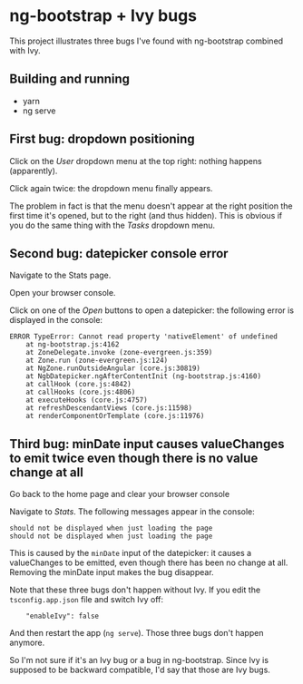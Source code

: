 # ng-bootstrap + Ivy bugs

This project illustrates three bugs I've found with ng-bootstrap combined with Ivy.

## Building and running

 - yarn
 - ng serve

## First bug: dropdown positioning

Click on the *User* dropdown menu at the top right: nothing happens (apparently). 

Click again twice: the dropdown menu finally appears. 

The problem in fact is that the menu doesn't appear at the right position the first time it's opened, but to the right (and thus hidden). This is obvious if you do the same thing with the *Tasks* dropdown menu.
 
## Second bug: datepicker console error

Navigate to the Stats page.

Open your browser console.

Click on one of the *Open* buttons to open a datepicker: the following error is displayed in the console:

```
ERROR TypeError: Cannot read property 'nativeElement' of undefined
    at ng-bootstrap.js:4162
    at ZoneDelegate.invoke (zone-evergreen.js:359)
    at Zone.run (zone-evergreen.js:124)
    at NgZone.runOutsideAngular (core.js:30819)
    at NgbDatepicker.ngAfterContentInit (ng-bootstrap.js:4160)
    at callHook (core.js:4842)
    at callHooks (core.js:4806)
    at executeHooks (core.js:4757)
    at refreshDescendantViews (core.js:11598)
    at renderComponentOrTemplate (core.js:11976)
```

## Third bug: minDate input causes valueChanges to emit twice even though there is no value change at all

Go back to the home page and clear your browser console

Navigate to *Stats*. The following messages appear in the console:

```
should not be displayed when just loading the page
should not be displayed when just loading the page
```

This is caused by the `minDate` input of the datepicker: it causes a valueChanges to be emitted, even though there has been no change at all. Removing the minDate input makes the bug disappear.

Note that these three bugs don't happen without Ivy. If you edit the `tsconfig.app.json` file and switch Ivy off:

```
    "enableIvy": false
```

And then restart the app (`ng serve`). Those three bugs don't happen anymore.

So I'm not sure if it's an Ivy bug or a bug in ng-bootstrap. Since Ivy is supposed to be backward compatible, I'd say that those are Ivy bugs.
